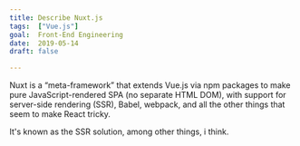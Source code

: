 ```yaml
---
title: Describe Nuxt.js
tags:  ["Vue.js"]
goal:  Front-End Engineering
date:  2019-05-14
draft: false

---
```

Nuxt is a “meta-framework” that extends  Vue.js via npm packages to make pure JavaScript-rendered SPA (no separate HTML DOM), with support for server-side rendering (SSR), Babel, webpack, and all the other things that seem to make React tricky.

It's known as the SSR solution, among other things, i think.

